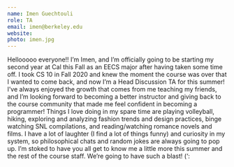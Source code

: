 ```yaml
---
name: Imen Guechtouli
role: TA
email: imen@berkeley.edu
website:
photo: imen.jpg
---
```

Hellooooo everyone!! I’m Imen, and I’m officially going to be starting my second year at Cal this Fall as an EECS major after having taken some time off. I took CS 10 in Fall 2020 and knew the moment the course was over that I wanted to come back, and now I’m a Head Discussion TA for this summer! I’ve always enjoyed the growth that comes from me teaching my friends, and I’m looking forward to becoming a better instructor and giving back to the course community that made me feel confident in becoming a programmer! Things I love doing in my spare time are playing volleyball, hiking, exploring and analyzing fashion trends and design practices, binge watching SNL compilations, and reading/watching romance novels and films. I have a lot of laughter (I find a lot of things funny) and curiosity in my system, so philosophical chats and random jokes are always going to pop up. I’m stoked to have you all get to know me a little more this summer and the rest of the course staff. We’re going to have such a blast! (‘:
